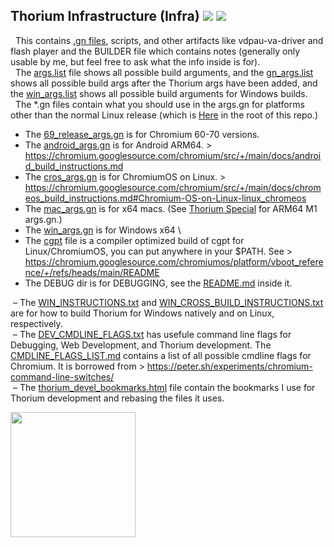## Thorium Infrastructure (Infra) <img src="https://github.com/Alex313031/Thorium/blob/main/logos/NEW/build_light.svg#gh-dark-mode-only"> <img src="https://github.com/Alex313031/Thorium/blob/main/logos/NEW/build_dark.svg#gh-light-mode-only">

&nbsp;&nbsp;This contains [.gn files](https://gn.googlesource.com/gn/), scripts, and other artifacts like vdpau-va-driver and flash player and the BUILDER file which contains notes (generally only usable by me, but feel free to ask what the info inside is for). \
&nbsp;&nbsp;The [args.list](https://github.com/Alex313031/Thorium/blob/main/infra/args.list) file shows all possible build arguments, and the [gn_args.list](https://github.com/Alex313031/Thorium/blob/main/infra/gn_args.list) shows all possible build args after the Thorium args have been added, and the [win_args.list](https://github.com/Alex313031/Thorium/blob/main/infra/win_args.list) shows all possible build arguments for Windows builds. \
&nbsp;&nbsp;The &#42;.gn files contain what you should use in the args.gn for platforms other than the normal Linux release (which is [Here](https://github.com/Alex313031/Thorium/blob/main/args.gn) in the root of this repo.)

 - The [69_release_args.gn](https://github.com/Alex313031/Thorium/blob/main/infra/69_release_args.gn) is for Chromium 60-70 versions.
 - The [android_args.gn](https://github.com/Alex313031/Thorium/blob/main/infra/android_args.gn) is for Android ARM64. > https://chromium.googlesource.com/chromium/src/+/main/docs/android_build_instructions.md
 - The [cros_args.gn](https://github.com/Alex313031/Thorium/blob/main/infra/cros_args.gn) is for ChromiumOS on Linux. > https://chromium.googlesource.com/chromium/src/+/main/docs/chromeos_build_instructions.md#Chromium-OS-on-Linux-linux_chromeos
 - The [mac_args.gn](https://github.com/Alex313031/Thorium/blob/main/infra/mac_args.gn) is for x64 macs. (See [Thorium Special](https://github.com/Alex313031/Thorium-Special) for ARM64 M1 args.gn.)
 - The [win_args.gn](https://github.com/Alex313031/Thorium/blob/main/infra/win_args.gn) is for Windows x64 \
 - The [cgpt](https://github.com/Alex313031/Thorium/blob/main/infra/cgpt) file is a compiler optimized build of cgpt for Linux/ChromiumOS, you can put anywhere in your $PATH. See > https://chromium.googlesource.com/chromiumos/platform/vboot_reference/+/refs/heads/main/README
 - The DEBUG dir is for DEBUGGING, see the [README.md](https://github.com/Alex313031/Thorium/tree/main/infra/DEBUG#readme) inside it.

&nbsp;&ndash; The [WIN_INSTRUCTIONS.txt](https://github.com/Alex313031/Thorium/blob/main/infra/WIN_INSTRUCTIONS.txt) and [WIN_CROSS_BUILD_INSTRUCTIONS.txt](https://github.com/Alex313031/Thorium/blob/main/infra/WIN_CROSS_BUILD_INSTRUCTIONS.txt) are for how to build Thorium for Windows natively and on Linux, respectively. \
&nbsp;&ndash; The [DEV_CMDLINE_FLAGS.txt](https://github.com/Alex313031/Thorium/blob/main/infra/DEV_CMDLINE_FLAGS.txt) has usefule command line flags for Debugging, Web Development, and Thorium development. The [CMDLINE_FLAGS_LIST.md](https://github.com/Alex313031/Thorium/blob/main/infra/CMDLINE_FLAGS_LIST.md) contains a list of all possible cmdline flags for Chromium. It is borrowed from > https://peter.sh/experiments/chromium-command-line-switches/ \
&nbsp;&ndash; The [thorium_devel_bookmarks.html](https://github.com/Alex313031/Thorium/blob/main/infra/thorium_devel_bookmarks.html) file contain the bookmarks I use for Thorium development and rebasing the files it uses.

<img src="https://github.com/Alex313031/Thorium/blob/main/logos/NEW/thorium_infra_256.png" width="200">
